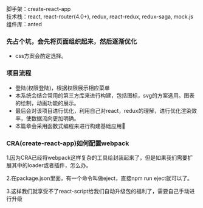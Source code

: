 脚手架：create-react-app
<br/>
技术栈：react, react-router(4.0+), redux, react-redux, redux-saga, mock.js
<br/>
组件库：anted
<br/>

### 先占个坑，会先将页面组织起来，然后逐渐优化

- css方案会酌定选择。
  

### 项目流程

- 登陆(权限登陆)，根据权限展示相应菜单
- 本系统会结合常用的第三方库来进行构建，包括图标，svg的方案选用。图表的绘制，动画功能的展示。
- 最后会对该项目进行优化，利用自己对react，redux的理解，进行优化渲染效率，使数据流向更加明确。
- 本篇章会采用函数式编程来进行构建基础应用

### CRA(create-react-app)如何配置webpack

1.因为CRA已经将webpack这样复杂的工具给封装起来了，但是如果我们需要扩展其中的loader或者插件，怎么办。

2.在package.json里面，有一个命令叫做eject，直接npm run eject就可以了。

3.这样我们就享受不了react-script给我们自动升级包的福利了，需要自己手动进行升级



